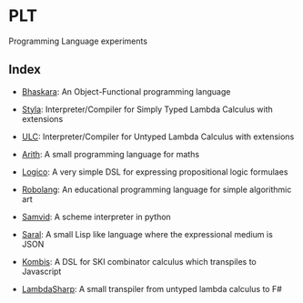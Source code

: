 # PLT
Programming Language experiments 

## Index

* [Bhaskara](https://github.com/archanpatkar/Bhaskara): An Object-Functional programming language

* [Styla](https://github.com/archanpatkar/styla): Interpreter/Compiler for Simply Typed Lambda Calculus with extensions 

* [ULC](https://github.com/archanpatkar/styla): Interpreter/Compiler for Untyped Lambda Calculus with extensions 

* [Arith](https://github.com/archanpatkar/Arith): A small programming language for maths
    
* [Logico](https://github.com/archanpatkar/Logico): A very simple DSL for expressing propositional logic formulaes

* [Robolang](https://github.com/archanpatkar/RoboLang): An educational programming language for simple algorithmic art
   
* [Samvid](https://github.com/archanpatkar/Samvid): A scheme interpreter in python
   
* [Saral](https://github.com/archanpatkar/Saral): A small Lisp like language where the expressional medium is JSON

* [Kombis](https://github.com/archanpatkar/Kombis): A DSL for SKI combinator calculus which transpiles to Javascript
  
* [LambdaSharp](  https://github.com/archanpatkar/LambdaSharp): A small transpiler from untyped lambda calculus to F#
